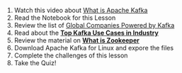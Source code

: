 1. Watch this video about [What is Apache Kafka](https://www.youtube.com/watch?v=FKgi3n-FyNU)
2. Read the Notebook for this Lesson
3. Review the list of [Global Companies Powered by Kafka](https://kafka.apache.org/powered-by) 
4. Read about the [__Top Kafka Use Cases in Industry__](https://videos.confluent.io/watch/5AA8GugNNDgdSs8acTHQFB?)
5. Review the material on [__What is Zookeeper__](https://dattell.com/data-architecture-blog/what-is-zookeeper-how-does-it-support-kafka/)
6. Download Apache Kafka for Linux and expore the files
7. Complete the challenges of this lesson
8. Take the Quiz!